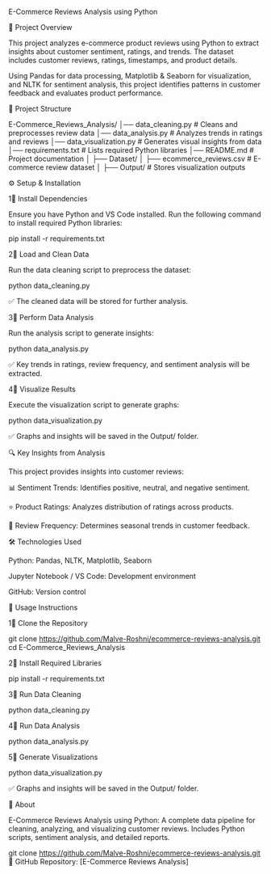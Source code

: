 E-Commerce Reviews Analysis using Python

📌 Project Overview

This project analyzes e-commerce product reviews using Python to extract insights about customer sentiment, ratings, and trends. The dataset includes customer reviews, ratings, timestamps, and product details.

Using Pandas for data processing, Matplotlib & Seaborn for visualization, and NLTK for sentiment analysis, this project identifies patterns in customer feedback and evaluates product performance.

📂 Project Structure

E-Commerce_Reviews_Analysis/
│── data_cleaning.py       # Cleans and preprocesses review data
│── data_analysis.py       # Analyzes trends in ratings and reviews
│── data_visualization.py  # Generates visual insights from data
│── requirements.txt       # Lists required Python libraries
│── README.md              # Project documentation
│
├── Dataset/
│   ├── ecommerce_reviews.csv  # E-commerce review dataset
│
├── Output/                     # Stores visualization outputs

⚙️ Setup & Installation

1⃣ Install Dependencies

Ensure you have Python and VS Code installed.
Run the following command to install required Python libraries:

pip install -r requirements.txt

2⃣ Load and Clean Data

Run the data cleaning script to preprocess the dataset:

python data_cleaning.py

✅ The cleaned data will be stored for further analysis.

3⃣ Perform Data Analysis

Run the analysis script to generate insights:

python data_analysis.py

✅ Key trends in ratings, review frequency, and sentiment analysis will be extracted.

4⃣ Visualize Results

Execute the visualization script to generate graphs:

python data_visualization.py

✅ Graphs and insights will be saved in the Output/ folder.

🔍 Key Insights from Analysis

This project provides insights into customer reviews:

📊 Sentiment Trends: Identifies positive, neutral, and negative sentiment.

⭐ Product Ratings: Analyzes distribution of ratings across products.

📆 Review Frequency: Determines seasonal trends in customer feedback.

🛠️ Technologies Used

Python: Pandas, NLTK, Matplotlib, Seaborn

Jupyter Notebook / VS Code: Development environment

GitHub: Version control

🚀 Usage Instructions

1⃣ Clone the Repository

git clone https://github.com/Malve-Roshni/ecommerce-reviews-analysis.git
cd E-Commerce_Reviews_Analysis

2⃣ Install Required Libraries

pip install -r requirements.txt

3⃣ Run Data Cleaning

python data_cleaning.py

4⃣ Run Data Analysis

python data_analysis.py

5⃣ Generate Visualizations

python data_visualization.py

✅ Graphs and insights will be saved in the Output/ folder.

📝 About

E-Commerce Reviews Analysis using Python: A complete data pipeline for cleaning, analyzing, and visualizing customer reviews. Includes Python scripts, sentiment analysis, and detailed reports.

git clone https://github.com/Malve-Roshni/ecommerce-reviews-analysis.git
🔗 GitHub Repository: [E-Commerce Reviews Analysis] 

